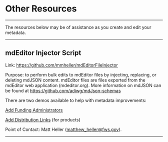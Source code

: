 # Other Resources
---
The resources below may be of assistance as you create and edit your metadata.

---

## mdEditor Injector Script

Link: https://github.com/mmheller/mdEditorFileInjector

Purpose: to perform bulk edits to mdEditor files by injecting, replacing, or deleting mdJSON content. mdEditor files are files exported from the mdEditor web application (mdeditor.org). More information on mdJSON can be found at https://github.com/adiwg/mdJson-schemas

There are two demos available to help with metadata improvements:

[Add Funding Administrators](/other-resources/injector-script-funding.md)

[Add Distribution Links](/other-resources/injector-script-distribution-links.md) (for products)

Point of Contact: Matt Heller (matthew_heller@fws.gov).



---